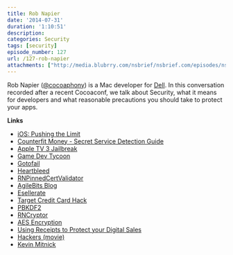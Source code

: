 ```yaml
---
title: Rob Napier
date: '2014-07-31'
duration: '1:10:51'
description:
categories: Security
tags: [security]
episode_number: 127
url: /127-rob-napier
attachments: ["http://media.blubrry.com/nsbrief/nsbrief.com/episodes/nsbrief_127_rob_napier.m4a"]
---
```


Rob Napier ([@cocoaphony](http://twitter.com/cocoaphony)) is a Mac developer for [Dell](http://www.businessinsider.com/michael-dell-1997-apple-quote-2013-2). In this conversation recorded after a recent Cocoaconf, we talk about Security, what it means for developers and what reasonable precautions you should take to protect your apps.

**Links**

* [iOS: Pushing the Limit](http://iosptl.com)
* [Counterfit Money - Secret Service Detection Guide](http://www.secretservice.gov/money_detect.shtml)
* [Apple TV 3 Jailbreak](http://snow3rd.com)
* [Game Dev Tycoon](http://en.wikipedia.org/wiki/Game_Dev_Tycoon)
* [Gotofail](https://gotofail.com)
* [Heartbleed](http://en.wikipedia.org/wiki/Heartbleed)
* [RNPinnedCertValidator](https://github.com/rnapier/RNPinnedCertValidator)
* [AgileBits Blog](http://blog.agilebits.com)
* [Esellerate](http://www.mycommerce.com/esellerate)
* [Target Credit Card Hack](http://www.businessweek.com/articles/2014-03-13/target-missed-alarms-in-epic-hack-of-credit-card-data)
* [PBKDF2](http://en.wikipedia.org/wiki/PBKDF2)
* [RNCryptor](https://github.com/RNCryptor/RNCryptor)
* [AES Encryption](http://en.wikipedia.org/wiki/Advanced_Encryption_Standard)
* [Using Receipts to Protect your Digital Sales](https://developer.apple.com/videos/wwdc/2013/?include=308#308)
* [Hackers (movie)](http://www.imdb.com/title/tt0113243/)
* [Kevin Mitnick](http://en.wikipedia.org/wiki/Kevin_Mitnick)



